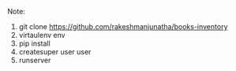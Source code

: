 Note:

1) git clone https://github.com/rakeshmanjunatha/books-inventory
2) virtaulenv env
3) pip install
4) createsuper user user
5) runserver